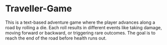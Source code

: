# Traveller-Game
This is a text-based adventure game where the player advances along a road by rolling a die. Each roll results in different events like taking damage, moving forward or backward, or triggering rare outcomes. The goal is to reach the end of the road before health runs out.
